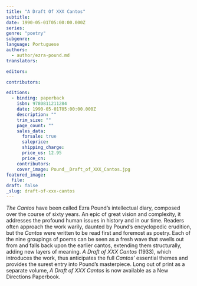 ```yaml
---
title: "A Draft Of XXX Cantos"
subtitle:
date: 1990-05-01T05:00:00.000Z
series:
genre: "poetry"
subgenre:
language: Portuguese
authors:
  - author/ezra-pound.md
translators:

editors:

contributors:

editions:
  - binding: paperback
    isbn: 9780811211284
    date: 1990-05-01T05:00:00.000Z
    description: ""
    trim_size: ""
    page_count: ""
    sales_data:
      forsale: true
      saleprice:
      shipping_charge:
      price_us: 12.95
      price_cn:
    contributors:
    cover_image: Pound__Draft_of_XXX_Cantos.jpg
featured_image:
  file:
draft: false
_slug: draft-of-xxx-cantos
---
```


_The Cantos_ have been called Ezra Pound’s intellectual diary, composed over the course of sixty years. An epic of great vision and complexity, it addresses the profound human issues in history and in our time. Readers often approach the work warily, daunted by Pound’s encyclopedic erudition, but the _Cantos_ were written to be read first and foremost as poetry. Each of the nine groupings of poems can be seen as a fresh wave that swells out from and falls back upon the earlier cantos, extending them structurally, adding new layers of meaning. _A Draft of XXX Cantos_ (1933), which introduces the work, thus anticipates the full _Cantos’_ essential themes and provides the surest entry into Pound’s masterpiece. Long out of print as a separate volume, _A Draft of XXX Cantos_ is now available as a New Directions Paperbook.

